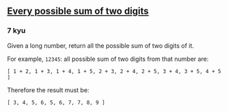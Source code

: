 <h2><a href=https://www.codewars.com/kata/5b4e474305f04bea11000148/train/javascript target="_blank">Every possible sum of two digits</a></h2><h3>7 kyu</h3><p>Given a long number, return all the possible sum of two digits of it.</p><p>For example, <code>12345</code>: all possible sum of two digits from that number are:</p><pre><code>[ 1 + 2, 1 + 3, 1 + 4, 1 + 5, 2 + 3, 2 + 4, 2 + 5, 3 + 4, 3 + 5, 4 + 5 ]</code></pre><p>Therefore the result must be:</p><pre><code>[ 3, 4, 5, 6, 5, 6, 7, 7, 8, 9 ]</code></pre>